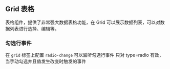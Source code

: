 <div class="demo-header">
<p class="overviewicon">
  <span class="wapi-list-form"/>
</p>

## Grid 表格

<nova-uxlink widget-name="Grid"></nova-uxlink>

表格组件，提供了非常强大数据表格功能，在 Grid 可以展示数据列表，可以对数据列表进行选择、编辑等。
</div>

### 勾选行事件

在 `grid` 标签上配置 `radio-change` 可以监听勾选行事件
只对 type=radio 有效，当手动勾选并且值发生改变时触发的事件

<nova-demo-view link="grid/event/radio-change-event"></nova-demo-view>

<br>
